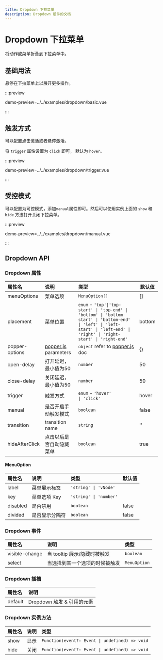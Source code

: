 ```yaml
---
title: Dropdown 下拉菜单
description: Dropdown 组件的文档
---
```


# Dropdown 下拉菜单

将动作或菜单折叠到下拉菜单中。

## 基础用法

悬停在下拉菜单上以展开更多操作。

:::preview

demo-preview=../../examples/dropdown/basic.vue

:::

## 触发方式

可以配置点击激活或者悬停激活。

将 `trigger` 属性设置为 `click` 即可， 默认为 `hover`。

:::preview

demo-preview=../../examples/dropdown/trigger.vue

:::

## 受控模式

可以配置为可控模式，添加`manual`属性即可。然后可以使用实例上面的 `show` 和 `hide` 方法打开关闭下拉菜单。

:::preview

demo-preview=../../examples/dropdown/manual.vue

:::

## Dropdown API

### Dropdown 属性

| 属性名         | 说明                                                   | 类型                                                                                                                                                                         | 默认值 |
| :------------- | :----------------------------------------------------- | :--------------------------------------------------------------------------------------------------------------------------------------------------------------------------- | ------ |
| menuOptions    | 菜单选项                                               | `MenuOption[]`                                                                                                                                                               | []     |
| placement      | 菜单位置                                               | `enum` - `'top'\|'top-start' \| 'top-end' \| 'bottom' \| 'bottom-start' \| 'bottom-end' \| 'left' \| 'left-start' \| 'left-end' \| 'right' \| 'right-start' \| 'right-end' ` | bottom |
| popper-options | [popper.js](https://popper.js.org/docs/v2/) parameters | `object` refer to [popper.js](https://popper.js.org/docs/v2/) doc                                                                                                            | {}     |
| open-delay     | 打开延迟，最小值为50                                   | `number`                                                                                                                                                                     | 50     |
| close-delay    | 关闭延迟，最小值为50                                   | `number`                                                                                                                                                                     | 50     |
| trigger        | 触发方式                                               | `enum` - `'hover'                                                \| 'click'`                                                                                                 | hover  |
| manual         | 是否开启手动触发模式                                   | `boolean`                                                                                                                                                                    | false  |
| transition     | transition name                                        | `string`                                                                                                                                                                     | ''     |
| hideAfterClick | 点击以后是否自动隐藏菜单                               | `boolean`                                                                                                                                                                    | true   |

#### MenuOption

| 属性名   | 说明           | 类型                   | 默认值 |
| :------- | :------------- | :--------------------- | :----- |
| label    | 菜单展示标签   | `'string' \| 'vNode'`  |        |
| key      | 菜单选项 Key   | `'string' \| 'number'` |        |
| disabled | 是否禁用       | `boolean`              | false  |
| divided  | 是否显示分隔符 | `boolean`              | false  |

### Dropdown 事件

| 属性名         | 说明                           | 类型         |
| :------------- | :----------------------------- | :----------- |
| visible-change | 当 tooltip 展示/隐藏时被触发   | `boolean`    |
| select         | 当选择到某一个选项的时候被触发 | `MenuOption` |

### Dropdown 插槽

| 属性名  | 说明                       |
| :------ | :------------------------- |
| default | Dropdown 触发 & 引用的元素 |

### Dropdown 实例方法

| 属性名 | 说明 | 类型                                           |
| :----- | :--- | :--------------------------------------------- |
| show   | 显示 | `Function(event?: Event \| undefined) => void` |
| hide   | 关闭 | `Function(event?: Event \| undefined) => void` |
